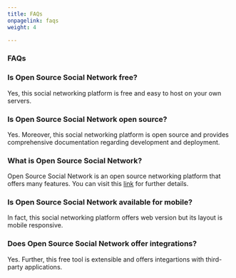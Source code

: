 ```yaml
---
title: FAQs
onpagelink: faqs
weight: 4

---
```


### **FAQs**

### Is Open Source Social Network free?
Yes, this social networking platform is free and easy to host on your own servers.
### Is Open Source Social Network open source?
Yes. Moreover, this social networking platform is open source and provides comprehensive documentation regarding development and deployment.
### What is Open Source Social Network?
Open Source Social Network is an open source networking platform that offers many features. You can visit this [link](https://github.com/opensource-socialnetwork/opensource-socialnetwork) for further details.
### Is Open Source Social Network available for mobile?
In fact, this social networking platform offers web version but its layout is mobile responsive.
### Does Open Source Social Network offer integrations?
Yes. Further, this free tool is extensible and offers integartions with third-party applications.  
